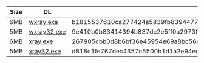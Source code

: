 |    Size   |     DL  | sha512sum |
|  ---  |  ---  |  ---  |
| 6MB | [wxray.exe](https://cdn.jsdelivr.net/gh/googleians/Xray-core@main/wxray.exe) | b1815537610ca277424a5839fb83944777b3ab7a75780c3d5714ff8fde07245f514701427d0e58ea68cd5c751c04f8cdb8760cd4ac7e5d167ba91d32d4466535 |
| 5MB | [wxray32.exe](https://cdn.jsdelivr.net/gh/googleians/Xray-core@main/wxray32.exe) | 9e410b0b83414394b837dc2e5ff0a2973f9150e6d1dd54973acc2e9f6be969ca5aadd77b0d3c7175682b3b74322ef12ba50be1b87b563b05dda4432b6a2be96e |
| 6MB | [xray.exe](https://cdn.jsdelivr.net/gh/googleians/Xray-core@main/xray.exe) | 267905cbb0d8b6bf36e45954e69a8bc56e070c189f384b533e4674f137cf273eee357232a617f301c52d9cbeb15c36214854bdb1b08a42a5e1cd9c821f3b144d |
| 5MB | [xray32.exe](https://cdn.jsdelivr.net/gh/googleians/Xray-core@main/xray32.exe) | d818c1fe767dec4357c5500b1d1a2e94ecb51587da102d055566cd1cc21132f35a8c463be4540999373e86dde1cf442dffa24d8599ae18a7ebe283a4bf49535f |
